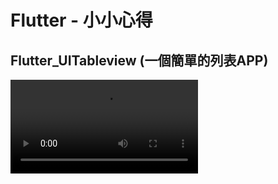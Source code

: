# Flutter - 小小心得

## Flutter_UITableview (一個簡單的列表APP)
![](https://william-weng.github.io/2019/05/23/flutter-listview/Demo.mp4)